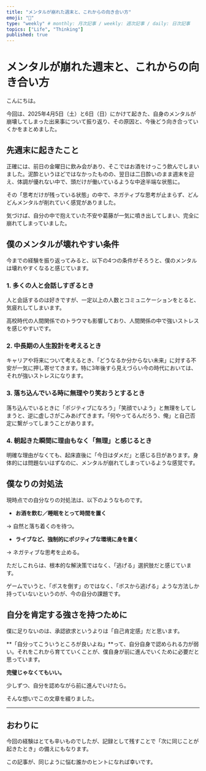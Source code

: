 ```yaml
---
title: "メンタルが崩れた週末と、これからの向き合い方"
emoji: "🫠"
type: "weekly" # monthly: 月次記事 / weekly: 週次記事 / daily: 日次記事
topics: ["Life", "Thinking"]
published: true
---
```


# メンタルが崩れた週末と、これからの向き合い方

こんにちは。 

 今回は、2025年4月5日（土）と6日（日）にかけて起きた、自身のメンタルが崩壊してしまった出来事について振り返り、その原因と、今後どう向き合っていくかをまとめました。

## 先週末に起きたこと

 正確には、前日の金曜日に飲み会があり、そこではお酒をけっこう飲んでしまいました。泥酔というほどではなかったものの、翌日は二日酔いのまま週末を迎え、体調が優れない中で、頭だけが働いているような中途半端な状態に。

その「思考だけが残っている状態」の中で、ネガティブな思考が止まらず、どんどんメンタルが削れていく感覚がありました。 

気づけば、自分の中で抱えていた不安や葛藤が一気に噴き出してしまい、完全に崩れてしまっていました。

##  僕のメンタルが壊れやすい条件

 今までの経験を振り返ってみると、以下の4つの条件がそろうと、僕のメンタルは壊れやすくなると感じています。

### 1\. 多くの人と会話しすぎるとき

 人と会話するのは好きですが、一定以上の人数とコミュニケーションをとると、気疲れしてしまいます。

 高校時代の人間関係でのトラウマも影響しており、人間関係の中で強いストレスを感じやすいです。

###  2\. 中長期の人生設計を考えるとき

 キャリアや将来について考えるとき、「どうなるか分からない未来」に対する不安が一気に押し寄せてきます。特に3年後すら見えづらい今の時代においては、それが強いストレスになります。

###  3\. 落ち込んでいる時に無理やり笑おうとするとき

 落ち込んでいるときに「ポジティブになろう」「笑顔でいよう」と無理をしてしまうと、逆に虚しさがこみあげてきます。「何やってるんだろう、俺」と自己否定に繋がってしまうことがあります。

###  4\. 朝起きた瞬間に理由もなく「無理」と感じるとき

 明確な理由がなくても、起床直後に「今日はダメだ」と感じる日があります。身体的には問題ないはずなのに、メンタルが崩れてしまっているような感覚です。

##  僕なりの対処法

 現時点での自分なりの対処法は、以下のようなものです。

- **お酒を飲む／睡眠をとって時間を置く**

 → 自然と落ち着くのを待つ。

- **ライブなど、強制的にポジティブな環境に身を置く**

 → ネガティブな思考を止める。

ただしこれらは、根本的な解決策ではなく、「逃げる」選択肢だと感じています。

 ゲームでいうと、「ボスを倒す」のではなく、「ボスから逃げる」ような方法しか持っていないというのが、今の自分の課題です。

##  自分を肯定する強さを持つために

僕に足りないのは、承認欲求というよりは「自己肯定感」だと思います。 

**「自分ってこういうところが良いよね」**って、自分自身で認められる力が弱い。それをこれから育てていくことが、僕自身が前に進んでいくために必要だと思っています。

**完璧じゃなくてもいい。** 

少しずつ、自分を認めながら前に進んでいけたら。 

そんな想いでこの文章を綴りました。

---

##  おわりに

 今回の経験はとても辛いものでしたが、記録として残すことで「次に同じことが起きたとき」の備えにもなります。 

この記事が、同じように悩む誰かのヒントになれば幸いです。
